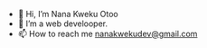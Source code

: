 - 👋 Hi, I’m Nana Kweku Otoo
- 👀 I’m a web develooper.
- 📫 How to reach me nanakwekudev@gmail.com

<!---
NanasArsenal/NanasArsenal is a ✨ special ✨ repository because its `README.md` (this file) appears on your GitHub profile.
You can click the Preview link to take a look at your changes.
--->
